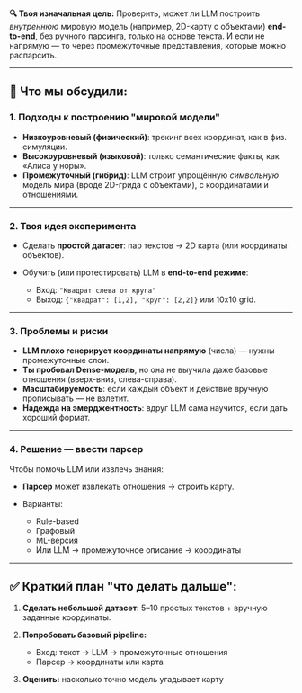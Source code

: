 **🔍 Твоя изначальная цель:**
Проверить, может ли LLM построить *внутреннюю* мировую модель (например, 2D-карту с объектами) **end-to-end**, без ручного парсинга, только на основе текста. И если не напрямую — то через промежуточные представления, которые можно распарсить.

---

## 🧩 Что мы обсудили:

### 1. **Подходы к построению "мировой модели"**

* **Низкоуровневый (физический)**: трекинг всех координат, как в физ. симуляции.
* **Высокоуровневый (языковой)**: только семантические факты, как «Алиса у норы».
* **Промежуточный (гибрид)**: LLM строит упрощённую *символьную* модель мира (вроде 2D-грида с объектами), с координатами и отношениями.

---

### 2. **Твоя идея эксперимента**

* Сделать **простой датасет**: пар текстов → 2D карта (или координаты объектов).
* Обучить (или протестировать) LLM в **end-to-end режиме**:

  * Вход: `"Квадрат слева от круга"`
  * Выход: `{"квадрат": [1,2], "круг": [2,2]}` или 10x10 grid.

---

### 3. **Проблемы и риски**

* **LLM плохо генерирует координаты напрямую** (числа) — нужны промежуточные слои.
* **Ты пробовал Dense-модель**, но она не выучила даже базовые отношения (вверх-вниз, слева-справа).
* **Масштабируемость**: если каждый объект и действие вручную прописывать — не взлетит.
* **Надежда на эмерджентность**: вдруг LLM сама научится, если дать хороший формат.

---

### 4. **Решение — ввести парсер**

Чтобы помочь LLM или извлечь знания:

* **Парсер** может извлекать отношения → строить карту.
* Варианты:

  * Rule-based
  * Графовый
  * ML-версия
  * Или LLM → промежуточное описание → координаты

---

## ✅ Краткий план "что делать дальше":

1. **Сделать небольшой датасет**: 5–10 простых текстов + вручную заданные координаты.
2. **Попробовать базовый pipeline:**

   * Вход: текст → LLM → промежуточные отношения
   * Парсер → координаты или карта
3. **Оценить:** насколько точно модель угадывает карту

